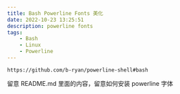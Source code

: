 ```yaml
---
title: Bash Powerline Fonts 美化 
date: 2022-10-23 13:25:51
description: powerline fonts
tags:
    - Bash
    - Linux
    - Powerline
---
```

```url
https://github.com/b-ryan/powerline-shell#bash
```

留意 README.md 里面的内容，留意如何安装 powerline 字体


